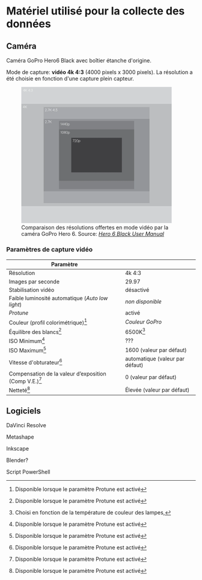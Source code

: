 # Matériel utilisé pour la collecte des données

## Caméra

Caméra GoPro Hero6 Black avec boîtier étanche d'origine.

Mode de capture: **vidéo 4k 4:3** (4000 pixels x 3000 pixels). La résolution a été choisie en fonction d'une capture plein capteur.

<figure>
    <img src="../assets/images/gopro-hero6-video-resolutions.webp" alt="Comparaison des résolutions offertes en mode vidéo par la caméra GoPro Hero 6" width="400">
    <figcaption>Comparaison des résolutions offertes en mode vidéo par la caméra GoPro Hero 6. Source: <cite><a href="https://gopro.com/content/dam/help/hero6-black/manuals/HERO6Black_UM_ENG_REVB.pdf">Hero 6 Black User Manual</a></cite></figcaption>
</figure>

### Paramètres de capture vidéo

| Paramètre                                              |                                 |
| ------------------------------------------------------ | ------------------------------- |
| Résolution                                             | 4k 4:3                          |
| Images par seconde                                     | 29.97                           |
| Stabilisation vidéo                                    | désactivé                       |
| Faible luminosité automatique (_Auto low light_)       | _non disponible_                |
| _Protune_                                              | activé                          |
| Couleur (profil colorimétrique)[^1]                    | _Couleur GoPro_                 |
| Équilibre des blancs[^1]                               | 6500K[^2]                       |
| ISO Minimum[^1]                                        | ???                             |
| ISO Maximum[^1]                                        | 1600 (valeur par défaut)        |
| Vitesse d'obturateur[^1]                               | automatique (valeur par défaut) |
| Compensation de la valeur d’exposition (Comp V.E.)[^1] | 0 (valeur par défaut)           |
| Netteté[^1]                                            | Élevée (valeur par défaut)      |

## Logiciels

DaVinci Resolve

Metashape

Inkscape

Blender?

Script PowerShell

[^1]: Disponible lorsque le paramètre Protune est activé
[^2]: Choisi en fonction de la température de couleur des lampes,
